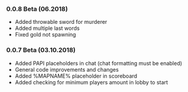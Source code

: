 ### 0.0.8 Beta (06.2018)
* Added throwable sword for murderer
* Added multiple last words
* Fixed gold not spawning

### 0.0.7 Beta (03.10.2018)
* Added PAPI placeholders in chat (chat formatting must be enabled)
* General code improvements and changes
* Added %MAPNAME% placeholder in scoreboard
* Added checking for minimum players amount in lobby to start